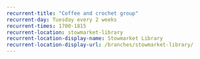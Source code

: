 ```yaml
---
recurrent-title: "Coffee and crochet group"
recurrent-day: Tuesday every 2 weeks
recurrent-times: 1700-1815
recurrent-location: stowmarket-library
recurrent-location-display-name: Stowmarket Library
recurrent-location-display-url: /branches/stowmarket-library/
---
```

